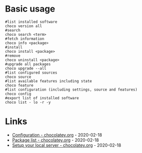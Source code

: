 # Basic usage

```
#list installed software
choco version all
#search
choco search <term>
#fetch information
choco info <package>
#install
choco install <package>
#remove
choco uninstall <package>
#upgrade all packages
choco upgrade --all
#list configured sources
choco source
#list available features including state
choco feature
#list configuration (including settings, source and features)
choco config
#export list of installed software
choco list - lo -r -y
```

# Links

* [Configuration - chocolatey.org](https://chocolatey.org/docs/chocolatey-configuration) - 2020-02-18
* [Package list - chocolatey.org](https://chocolatey.org/packages) - 2020-02-18
* [Setup your local server - chocolatey.org](https://chocolatey.org/docs/how-to-host-feed) - 2020-02-18

